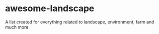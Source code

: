 # awesome-landscape
A list created for everything related to landscape, environment, farm and much more
